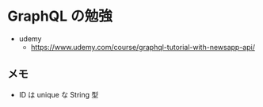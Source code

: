 # GraphQL の勉強

- udemy
  - https://www.udemy.com/course/graphql-tutorial-with-newsapp-api/

## メモ

- ID は unique な String 型
